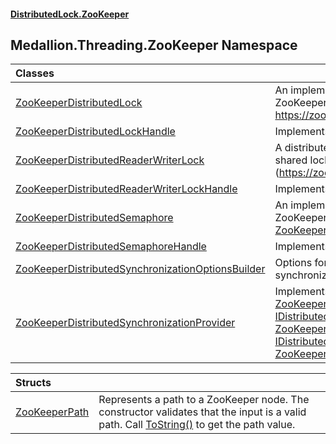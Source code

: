 #### [DistributedLock.ZooKeeper](README.md 'README')

## Medallion.Threading.ZooKeeper Namespace

| Classes | |
| :--- | :--- |
| [ZooKeeperDistributedLock](ZooKeeperDistributedLock.md 'Medallion.Threading.ZooKeeper.ZooKeeperDistributedLock') | An implementation of [IDistributedLock](https://github.com/madelson/DistributedLock/tree/default-documentation/docs/api/DistributedLock.Core/IDistributedLock.md 'Medallion.Threading.IDistributedLock') based on ZooKeeper. Uses the lock recipe described in https://zookeeper.apache.org/doc/r3.1.2/recipes.html |
| [ZooKeeperDistributedLockHandle](ZooKeeperDistributedLockHandle.md 'Medallion.Threading.ZooKeeper.ZooKeeperDistributedLockHandle') | Implements [IDistributedSynchronizationHandle](https://github.com/madelson/DistributedLock/tree/default-documentation/docs/api/DistributedLock.Core/IDistributedSynchronizationHandle.md 'Medallion.Threading.IDistributedSynchronizationHandle') |
| [ZooKeeperDistributedReaderWriterLock](ZooKeeperDistributedReaderWriterLock.md 'Medallion.Threading.ZooKeeper.ZooKeeperDistributedReaderWriterLock') | A distributed reader-writer lock based on the ZooKeeper shared lock recipe (https://zookeeper.apache.org/doc/current/recipes.html). |
| [ZooKeeperDistributedReaderWriterLockHandle](ZooKeeperDistributedReaderWriterLockHandle.md 'Medallion.Threading.ZooKeeper.ZooKeeperDistributedReaderWriterLockHandle') | Implements [IDistributedSynchronizationHandle](https://github.com/madelson/DistributedLock/tree/default-documentation/docs/api/DistributedLock.Core/IDistributedSynchronizationHandle.md 'Medallion.Threading.IDistributedSynchronizationHandle') |
| [ZooKeeperDistributedSemaphore](ZooKeeperDistributedSemaphore.md 'Medallion.Threading.ZooKeeper.ZooKeeperDistributedSemaphore') | An implementation of [IDistributedSemaphore](https://github.com/madelson/DistributedLock/tree/default-documentation/docs/api/DistributedLock.Core/IDistributedSemaphore.md 'Medallion.Threading.IDistributedSemaphore') based on ZooKeeper. Uses an approach similar to [ZooKeeperDistributedLock](ZooKeeperDistributedLock.md 'Medallion.Threading.ZooKeeper.ZooKeeperDistributedLock'). |
| [ZooKeeperDistributedSemaphoreHandle](ZooKeeperDistributedSemaphoreHandle.md 'Medallion.Threading.ZooKeeper.ZooKeeperDistributedSemaphoreHandle') | Implements [IDistributedSynchronizationHandle](https://github.com/madelson/DistributedLock/tree/default-documentation/docs/api/DistributedLock.Core/IDistributedSynchronizationHandle.md 'Medallion.Threading.IDistributedSynchronizationHandle') |
| [ZooKeeperDistributedSynchronizationOptionsBuilder](ZooKeeperDistributedSynchronizationOptionsBuilder.md 'Medallion.Threading.ZooKeeper.ZooKeeperDistributedSynchronizationOptionsBuilder') | Options for configuring ZooKeeper-based synchronization primitives |
| [ZooKeeperDistributedSynchronizationProvider](ZooKeeperDistributedSynchronizationProvider.md 'Medallion.Threading.ZooKeeper.ZooKeeperDistributedSynchronizationProvider') | Implements [IDistributedLockProvider](https://github.com/madelson/DistributedLock/tree/default-documentation/docs/api/DistributedLock.Core/IDistributedLockProvider.md 'Medallion.Threading.IDistributedLockProvider') for [ZooKeeperDistributedLock](ZooKeeperDistributedLock.md 'Medallion.Threading.ZooKeeper.ZooKeeperDistributedLock'), [IDistributedReaderWriterLockProvider](https://github.com/madelson/DistributedLock/tree/default-documentation/docs/api/DistributedLock.Core/IDistributedReaderWriterLockProvider.md 'Medallion.Threading.IDistributedReaderWriterLockProvider') for [ZooKeeperDistributedReaderWriterLock](ZooKeeperDistributedReaderWriterLock.md 'Medallion.Threading.ZooKeeper.ZooKeeperDistributedReaderWriterLock'), and [IDistributedSemaphoreProvider](https://github.com/madelson/DistributedLock/tree/default-documentation/docs/api/DistributedLock.Core/IDistributedSemaphoreProvider.md 'Medallion.Threading.IDistributedSemaphoreProvider') for [ZooKeeperDistributedSemaphore](ZooKeeperDistributedSemaphore.md 'Medallion.Threading.ZooKeeper.ZooKeeperDistributedSemaphore'). |

| Structs | |
| :--- | :--- |
| [ZooKeeperPath](ZooKeeperPath.md 'Medallion.Threading.ZooKeeper.ZooKeeperPath') | Represents a path to a ZooKeeper node. The constructor validates that the input is a valid path. Call [ToString()](ZooKeeperPath.ToString().md 'Medallion.Threading.ZooKeeper.ZooKeeperPath.ToString()') to get the path value. |
